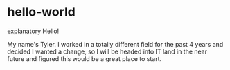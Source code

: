 # hello-world
explanatory
Hello!

My name's Tyler.  I worked in a totally different field for the past 4 years and decided I wanted a change, so I will be headed into IT land in the near future and figured this would be a great place to start. 
